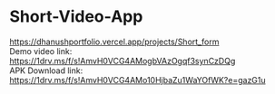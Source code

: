 # Short-Video-App

<a>https://dhanushportfolio.vercel.app/projects/Short_form</a> <br>
Demo video link: https://1drv.ms/f/s!AmvH0VCG4AMogbVAzOgqf3synCzDQg <br>
APK Download link: https://1drv.ms/f/s!AmvH0VCG4AMo10HjbaZu1WaYOfWK?e=gazG1u

